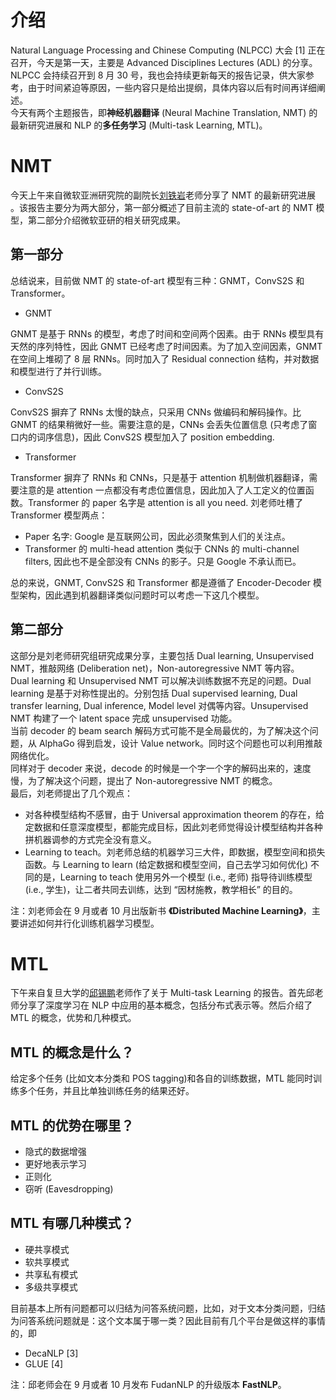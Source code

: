 # 介绍
Natural Language Processing and Chinese Computing (NLPCC) 大会 [1] 正在召开，今天是第一天，主要是 Advanced Disciplines Lectures (ADL) 的分享。NLPCC 会持续召开到 8 月 30 号，我也会持续更新每天的报告记录，供大家参考，由于时间紧迫等原因，一些内容只是给出提纲，具体内容以后有时间再详细阐述。  
今天有两个主题报告，即**神经机器翻译** (Neural Machine Translation, NMT) 的最新研究进展和 NLP 的**多任务学习** (Multi-task Learning, MTL)。

# NMT
今天上午来自微软亚洲研究院的副院长[刘铁岩](http://research.microsoft.com/users/tyliu)老师分享了 NMT 的最新研究进展 。该报告主要分为两大部分，第一部分概述了目前主流的 state-of-art 的 NMT 模型，第二部分介绍微软亚研的相关研究成果。

## 第一部分
总结说来，目前做 NMT 的 state-of-art 模型有三种：GNMT，ConvS2S 和 Transformer。
- GNMT

GNMT 是基于 RNNs 的模型，考虑了时间和空间两个因素。由于 RNNs 模型具有天然的序列特性，因此 GNMT 已经考虑了时间因素。为了加入空间因素，GNMT 在空间上堆砌了 8 层 RNNs。同时加入了 Residual connection 结构，并对数据和模型进行了并行训练。

- ConvS2S

ConvS2S 摒弃了 RNNs 太慢的缺点，只采用 CNNs 做编码和解码操作。比 GNMT 的结果稍微好一些。需要注意的是，CNNs 会丢失位置信息 (只考虑了窗口内的词序信息)，因此 ConvS2S 模型加入了 position embedding.
- Transformer

Transformer 摒弃了 RNNs 和 CNNs，只是基于 attention 机制做机器翻译，需要注意的是 attention 一点都没有考虑位置信息，因此加入了人工定义的位置函数。Transformer 的 paper 名字是 attention is all you need.
刘老师吐槽了 Transformer 模型两点：
- Paper 名字: Google 是互联网公司，因此必须聚焦到人们的关注点。
- Transformer 的 multi-head attention 类似于 CNNs 的 multi-channel filters, 因此也不是全部没有 CNNs 的影子。只是 Google 不承认而已。

总的来说，GNMT, ConvS2S 和 Transformer 都是遵循了 Encoder-Decoder 模型架构，因此遇到机器翻译类似问题时可以考虑一下这几个模型。

## 第二部分
这部分是刘老师研究组研究成果分享，主要包括 Dual learning,  Unsupervised NMT，推敲网络 (Deliberation net)，Non-autoregressive NMT 等内容。  
Dual learning 和 Unsupervised NMT 可以解决训练数据不充足的问题。Dual learning 是基于对称性提出的。分别包括 Dual supervised learning, Dual transfer learning, Dual inference, Model level 对偶等内容。Unsupervised NMT 构建了一个 latent space 完成 unsupervised 功能。  
当前 decoder 的 beam search 解码方式可能不是全局最优的，为了解决这个问题，从 AlphaGo 得到启发，设计 Value network。同时这个问题也可以利用推敲网络优化。  
同样对于 decoder 来说，decode 的时候是一个字一个字的解码出来的，速度慢，为了解决这个问题，提出了 Non-autoregressive NMT 的概念。  
最后，刘老师提出了几个观点：
- 对各种模型结构不感冒，由于 Universal approximation theorem 的存在，给定数据和任意深度模型，都能完成目标，因此刘老师觉得设计模型结构并各种拼机器调参的方式完全没有意义。
- Learning to teach。刘老师总结的机器学习三大件，即数据，模型空间和损失函数。与 Learning to learn (给定数据和模型空间，自己去学习如何优化) 不同的是，Learning to teach 使用另外一个模型 (i.e., 老师) 指导待训练模型 (i.e., 学生)，让二者共同去训练，达到 “因材施教，教学相长” 的目的。

注：刘老师会在 9 月或者 10 月出版新书 **《Distributed Machine Learning》**，主要讲述如何并行化训练机器学习模型。

# MTL
下午来自复旦大学的[邱锡鹏](http://nlp.fudan.edu.cn/xpqiu/)老师作了关于 Multi-task Learning 的报告。首先邱老师分享了深度学习在 NLP 中应用的基本概念，包括分布式表示等。然后介绍了 MTL 的概念，优势和几种模式。
## MTL 的概念是什么？
给定多个任务 (比如文本分类和 POS tagging)和各自的训练数据，MTL 能同时训练多个任务，并且比单独训练任务的结果还好。
## MTL 的优势在哪里？
- 隐式的数据增强
- 更好地表示学习
- 正则化
- 窃听 (Eavesdropping)
## MTL 有哪几种模式？
- 硬共享模式
- 软共享模式
- 共享私有模式
- 多级共享模式

目前基本上所有问题都可以归结为问答系统问题，比如，对于文本分类问题，归结为问答系统问题就是：这个文本属于哪一类？因此目前有几个平台是做这样的事情的，即
- DecaNLP [3]
- GLUE [4]

注：邱老师会在 9 月或者 10 月发布 FudanNLP 的升级版本 **FastNLP**。
